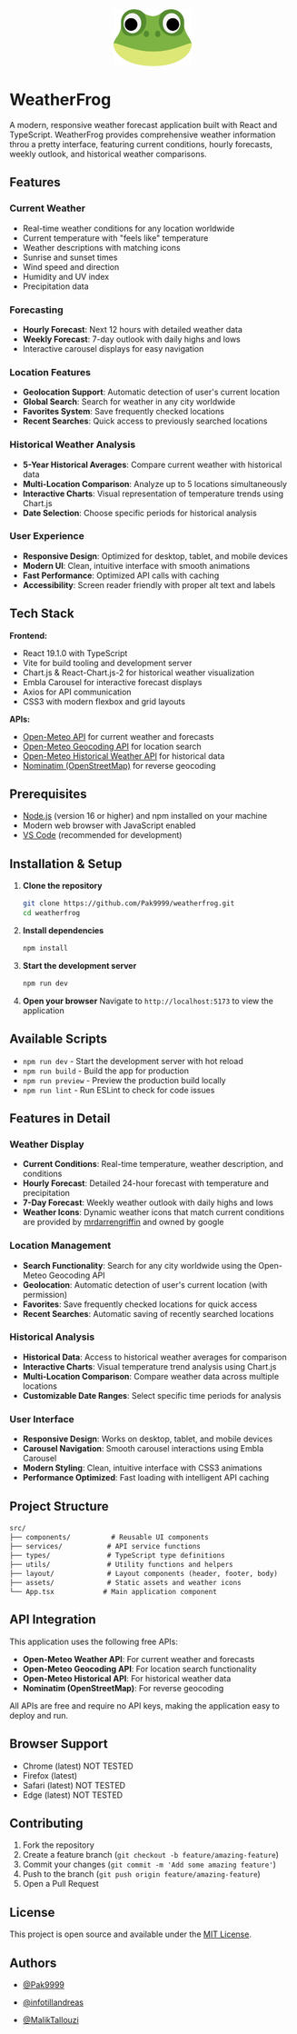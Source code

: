 <div align="center">
  <img src="src/assets/WF_logo.webp" width="auto" height="100">
</div>

# WeatherFrog

A modern, responsive weather forecast application built with React and TypeScript. WeatherFrog provides comprehensive weather information throu a pretty interface, featuring current conditions, hourly forecasts, weekly outlook, and historical weather comparisons.

## Features

### Current Weather
- Real-time weather conditions for any location worldwide
- Current temperature with "feels like" temperature
- Weather descriptions with matching icons
- Sunrise and sunset times
- Wind speed and direction
- Humidity and UV index
- Precipitation data

### Forecasting
- **Hourly Forecast**: Next 12 hours with detailed weather data
- **Weekly Forecast**: 7-day outlook with daily highs and lows
- Interactive carousel displays for easy navigation

### Location Features
- **Geolocation Support**: Automatic detection of user's current location
- **Global Search**: Search for weather in any city worldwide
- **Favorites System**: Save frequently checked locations
- **Recent Searches**: Quick access to previously searched locations

### Historical Weather Analysis
- **5-Year Historical Averages**: Compare current weather with historical data
- **Multi-Location Comparison**: Analyze up to 5 locations simultaneously
- **Interactive Charts**: Visual representation of temperature trends using Chart.js
- **Date Selection**: Choose specific periods for historical analysis

### User Experience
- **Responsive Design**: Optimized for desktop, tablet, and mobile devices
- **Modern UI**: Clean, intuitive interface with smooth animations
- **Fast Performance**: Optimized API calls with caching
- **Accessibility**: Screen reader friendly with proper alt text and labels

## Tech Stack

**Frontend:**
- React 19.1.0 with TypeScript
- Vite for build tooling and development server
- Chart.js & React-Chart.js-2 for historical weather visualization
- Embla Carousel for interactive forecast displays
- Axios for API communication
- CSS3 with modern flexbox and grid layouts

**APIs:**
- [Open-Meteo API](https://open-meteo.com/) for current weather and forecasts
- [Open-Meteo Geocoding API](https://open-meteo.com/en/docs/geocoding-api) for location search
- [Open-Meteo Historical Weather API](https://open-meteo.com/en/docs/historical-weather-api) for historical data
- [Nominatim (OpenStreetMap)](https://nominatim.org/release-docs/develop/api/Reverse/) for reverse geocoding

## Prerequisites

- [Node.js](https://nodejs.org/en) (version 16 or higher) and npm installed on your machine
- Modern web browser with JavaScript enabled
- [VS Code](https://code.visualstudio.com/) (recommended for development)

## Installation & Setup

1. **Clone the repository**
   ```bash
   git clone https://github.com/Pak9999/weatherfrog.git
   cd weatherfrog
   ```

2. **Install dependencies**
   ```bash
   npm install
   ```

3. **Start the development server**
   ```bash
   npm run dev
   ```

4. **Open your browser**
   Navigate to `http://localhost:5173` to view the application

## Available Scripts

- `npm run dev` - Start the development server with hot reload
- `npm run build` - Build the app for production
- `npm run preview` - Preview the production build locally
- `npm run lint` - Run ESLint to check for code issues

## Features in Detail

### Weather Display
- **Current Conditions**: Real-time temperature, weather description, and conditions
- **Hourly Forecast**: Detailed 24-hour forecast with temperature and precipitation
- **7-Day Forecast**: Weekly weather outlook with daily highs and lows
- **Weather Icons**: Dynamic weather icons that match current conditions are provided by [mrdarrengriffin](https://github.com/mrdarrengriffin/google-weather-icons) and owned by google

### Location Management
- **Search Functionality**: Search for any city worldwide using the Open-Meteo Geocoding API
- **Geolocation**: Automatic detection of user's current location (with permission)
- **Favorites**: Save frequently checked locations for quick access
- **Recent Searches**: Automatic saving of recently searched locations

### Historical Analysis
- **Historical Data**: Access to historical weather averages for comparison
- **Interactive Charts**: Visual temperature trend analysis using Chart.js
- **Multi-Location Comparison**: Compare weather data across multiple locations
- **Customizable Date Ranges**: Select specific time periods for analysis

### User Interface
- **Responsive Design**: Works on desktop, tablet, and mobile devices
- **Carousel Navigation**: Smooth carousel interactions using Embla Carousel
- **Modern Styling**: Clean, intuitive interface with CSS3 animations
- **Performance Optimized**: Fast loading with intelligent API caching

## Project Structure

```
src/
├── components/          # Reusable UI components
├── services/           # API service functions
├── types/              # TypeScript type definitions
├── utils/              # Utility functions and helpers
├── layout/             # Layout components (header, footer, body)
├── assets/             # Static assets and weather icons
└── App.tsx            # Main application component
```

## API Integration

This application uses the following free APIs:
- **Open-Meteo Weather API**: For current weather and forecasts
- **Open-Meteo Geocoding API**: For location search functionality
- **Open-Meteo Historical API**: For historical weather data
- **Nominatim (OpenStreetMap)**: For reverse geocoding

All APIs are free and require no API keys, making the application easy to deploy and run.

## Browser Support

- Chrome (latest) NOT TESTED
- Firefox (latest)  
- Safari (latest) NOT TESTED
- Edge (latest) NOT TESTED

## Contributing

1. Fork the repository
2. Create a feature branch (`git checkout -b feature/amazing-feature`)
3. Commit your changes (`git commit -m 'Add some amazing feature'`)
4. Push to the branch (`git push origin feature/amazing-feature`)
5. Open a Pull Request

## License

This project is open source and available under the [MIT License](LICENSE).

## Authors

- [@Pak9999](https://www.github.com/pak9999)

- [@infotillandreas](https://www.github.com/infotillandreas)

- [@MalikTallouzi](https://github.com/MalikTallouzi)
